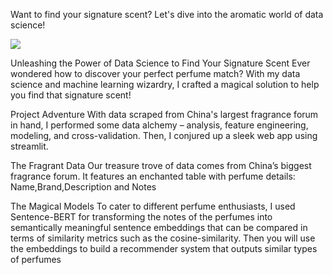 Want to find your signature scent? 
Let's dive into the aromatic world of data science!

<a href="https://perfume-recommender.streamlit.app/"><img src="../perfume.jpeg"></img></a>

Unleashing the Power of Data Science to Find Your Signature Scent
Ever wondered how to discover your perfect perfume match?
With my data science and machine learning wizardry, I crafted a magical solution to help you find that signature scent!

Project Adventure
With data scraped from China's largest fragrance forum in hand, I performed some data alchemy – analysis, feature engineering, modeling, and cross-validation.
Then, I conjured up a sleek web app using streamlit.

The Fragrant Data
Our treasure trove of data comes from China’s biggest fragrance forum. 
It features an enchanted table with perfume details: Name,Brand,Description and Notes

The Magical Models
To cater to different perfume enthusiasts, I used Sentence-BERT for transforming the notes of the perfumes into semantically meaningful sentence embeddings that can be compared in terms of similarity metrics such as the cosine-similarity. Then you will use the embeddings to build a recommender system that outputs similar types of perfumes

